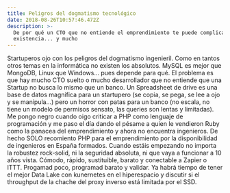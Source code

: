 ```yaml
---
title: Peligros del dogmatismo tecnológico
date: 2018-08-26T10:57:46.472Z
description: >-
  De por qué un CTO que no entiende el emprendimiento te puede complicar la
  existencia... y mucho
---
```

Startuperos ojo con los peligros del dogmatismo ingenieril. Como en tantos otros temas en la informática no existen los absolutos. MySQL es mejor que MongoDB, Linux que Windows... pues depende para qué. El problema es que hay mucho CTO suelto o mucho desarrollador que no entiende que una Startup no busca lo mismo que un banco. Un Spreadsheet de drive es una base de datos magnífica para un startupero (se copia, se pega, se lee a ojo y se manipula...) pero un horror con patas para un banco (no escala, no tiene un modelo de permisos sensato, las queries son lentas y limitadas). Me pongo negro cuando oigo criticar a PHP como lenguaje de programación y me paso el día dando el pésame a quien le vendieron Ruby como la panacea del emprendimiento y ahora no encuentra ingenieros. De hecho SOLO recomiento PHP para el emprendimiento por la disponibilidad de ingenieros en España formados. Cuando estáis empezando no importa la robustez rock-solid, ni la seguridad absoluta, ni que vaya a funcionar a 10 años vista. Cómodo, rápido, sustituible, barato y conectable a Zapier o ITTT. Progamad poco, programad barato y validar. Ya habrá tiempo de tener el mejor Data Lake con kunernetes en el hiperespacio y discutir si el throughput de la chache del proxy inverso está limitada por el SSD.
